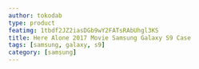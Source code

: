 ```yaml
---
author: tokodab
type: product
featimg: 1tbdf2JZ2iasDGb9wY2FATsRAbUhgl3KS
title: Here Alone 2017 Movie Samsung Galaxy S9 Case
tags: [samsung, galaxy, s9]
category: [samsung]
---
```


